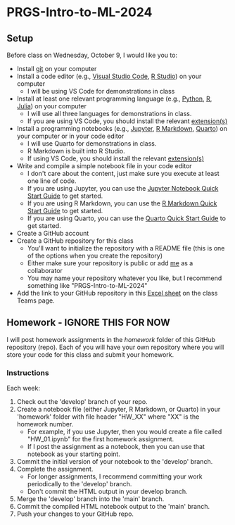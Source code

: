 # PRGS-Intro-to-ML-2024

## Setup

Before class on Wednesday, October 9, I would like you to:

* Install [git](https://git-scm.com/) on your computer
* Install a code editor (e.g., [Visual Studio Code](https://code.visualstudio.com/), [R Studio](https://www.rstudio.com/)) on your computer
    * I will be using VS Code for demonstrations in class
* Install at least one relevant programming language (e.g., [Python](https://www.python.org/), [R](https://www.r-project.org/), [Julia](https://julialang.org/)) on your computer
    * I will use all three languages for demonstrations in class.
    * If you are using VS Code, you should install the relevant [extension(s)](https://code.visualstudio.com/docs/editor/extension-marketplace)
* Install a programming notebooks (e.g., [Jupyter](https://jupyter.org/), [R Markdown](https://rmarkdown.rstudio.com/), [Quarto](https://quarto.org/docs/get-started/)) on your computer or in your code editor
    * I will use Quarto for demonstrations in class.
    * R Markdown is built into R Studio.
    * If using VS Code, you should install the relevant [extension(s)](https://code.visualstudio.com/docs/editor/extension-marketplace)
* Write and compile a simple notebook file in your code editor
    * I don't care about the content, just make sure you execute at least one line of code.
    * If you are using Jupyter, you can use the [Jupyter Notebook Quick Start Guide](https://jupyter-notebook-beginner-guide.readthedocs.io/en/latest/index.html) to get started.
    * If you are using R Markdown, you can use the [R Markdown Quick Start Guide](https://rmarkdown.rstudio.com/lesson-1.html) to get started.
    * If you are using Quarto, you can use the [Quarto Quick Start Guide](https://quarto.org/docs/get-started/) to get started.
* Create a GitHub account
* Create a GitHub repository for this class
    * You'll want to initialize the repository with a README file (this is one of the options when you create the repository)
    * Either make sure your repository is public or add [me](https://github.com/gabehassler) as a collaborator
    * You may name your repository whatever you like, but I recommend something like "PRGS-Intro-to-ML-2024"
* Add the link to your GitHub repository in this [Excel sheet](https://randus.sharepoint.com/sites/560IntroductiontoMachineLearningAY2024-25FallQuarter/Shared%20Documents/General/Miscellaneous/GitHub%20Repos.xlsx?d=w4f2c7ccb42bb4dceb0a204f7d8a6903e&csf=1&web=1&e=VVSDp7) on the class Teams page.


## Homework - IGNORE THIS FOR NOW

I will post homework assignments in the _homework_ folder of this GitHub repository (repo).
Each of you will have your own repository where you will store your code for this class and submit your homework.
<!-- In order to complete and submit homework, you will need the following:

* A GitHub account
* _git_ installed on your computer
* A code editor (e.g., Visual Studio Code, R Studio)
* At least one relevant programming language (e.g., Python, R, Julia) installed on your computer
* Programming notebooks (e.g., Jupyter, R Markdown, Quarto) installed on your computer or in your code editor -->

### Instructions

Each week:

1. Check out the 'develop' branch of your repo.
2. Create a notebook file (either Jupyter, R Markdown, or Quarto) in your 'homework' folder with file header "HW_XX" where "XX" is the homework number.
    * For example, if you use Jupyter, then you would create a file called "HW_01.ipynb" for the first homework assignment.
    * If I post the assignment as a notebook, then you can use that notebook as your starting point.
4. Commit the initial version of your notebook to the 'develop' branch.
5. Complete the assignment.
    * For longer assignments, I recommend committing your work periodically to the 'develop' branch.
    * Don't commit the HTML output in your develop branch.
6. Merge the 'develop' branch into the 'main' branch.
7. Commit the compiled HTML notebook output to the 'main' branch.
8. Push your changes to your GitHub repo.


